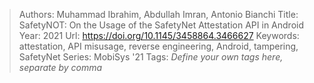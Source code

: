 > Authors: Muhammad Ibrahim, Abdullah Imran, Antonio Bianchi
> Title: SafetyNOT: On the Usage of the SafetyNet Attestation API in Android
> Year: 2021
> Url: https://doi.org/10.1145/3458864.3466627
> Keywords: attestation, API misusage, reverse engineering, Android, tampering, SafetyNet
> Series: MobiSys '21
> Tags: *Define your own tags here, separate by comma*